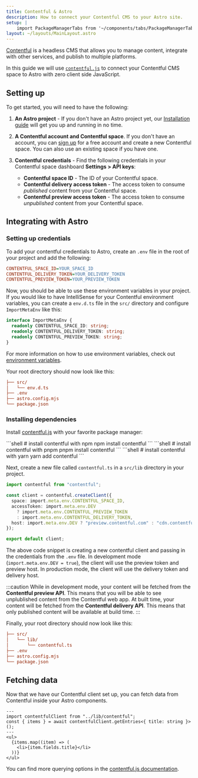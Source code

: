 ```yaml
---
title: Contentful & Astro
description: How to connect your Contentful CMS to your Astro site.
setup: |
    import PackageManagerTabs from '~/components/tabs/PackageManagerTabs.astro'
layout: ~/layouts/MainLayout.astro
---
```


[Contentful](https://www.contentful.com/) is a headless CMS that allows you to manage content, integrate with other services, and publish to multiple platforms.

In this guide we will use [`contentful.js`](https://github.com/contentful/contentful.js) to connect your Contentful CMS space to Astro with zero client side JavaScript.

## Setting up

To get started, you will need to have the following:

1. **An Astro project** - If you don't have an Astro project yet, our [Installation guide](/en/install/auto/) will get you up and running in no time.

2. **A Contentful account and Contentful space**. If you don't have an account, you can [sign up](https://www.contentful.com/sign-up/) for a free account and create a new Contentful space. You can also use an existing space if you have one.

3. **Contentful credentials** - Find the following credentials in your Contentful space dashboard **Settings > API keys**:

    - **Contentful space ID** - The ID of your Contentful space. 
    - **Contentful delivery access token** - The access token to consume _published_ content from your Contentful space.
    - **Contentful preview access token** - The access token to consume _unpublished_ content from your Contentful space.

## Integrating with Astro

### Setting up credentials

To add your contentful credentials to Astro, create an `.env` file in the root of your project and add the following:

```ini title=".env"
CONTENTFUL_SPACE_ID=YOUR_SPACE_ID
CONTENTFUL_DELIVERY_TOKEN=YOUR_DELIVERY_TOKEN
CONTENTFUL_PREVIEW_TOKEN=YOUR_PREVIEW_TOKEN
```

Now, you should be able to use these environment variables in your project. If you would like to have IntelliSense for your Contentful environment variables, you can create a `env.d.ts` file in the `src/` directory and configure `ImportMetaEnv` like this:

```ts title="src/env.d.ts"
interface ImportMetaEnv {
  readonly CONTENTFUL_SPACE_ID: string;
  readonly CONTENTFUL_DELIVERY_TOKEN: string;
  readonly CONTENTFUL_PREVIEW_TOKEN: string;
}
```

For more information on how to use environment variables, check out [environment variables](/en/guides/environment-variables).

Your root directory should now look like this:

```ini title="" ins={2-3}
├── src/
│   └── env.d.ts
├── .env
├── astro.config.mjs
└── package.json
```

### Installing dependencies

Install [contentful.js](https://github.com/contentful/contentful.js) with your favorite package manager:

<PackageManagerTabs>
  <Fragment slot="npm">
  ```shell
  # install contentful with npm
  npm install contentful
  ```
  </Fragment>
  <Fragment slot="pnpm">
  ```shell
  # install contentful with pnpm
  pnpm install contentful
  ```
  </Fragment>
  <Fragment slot="yarn">
  ```shell
  # install contentful with yarn
  yarn add contentful
  ```
  </Fragment>
</PackageManagerTabs>

Next, create a new file called `contentful.ts` in a `src/lib` directory in your project.

```ts title="src/lib/contentful.ts"
import contentful from "contentful";

const client = contentful.createClient({
  space: import.meta.env.CONTENTFUL_SPACE_ID,
  accessToken: import.meta.env.DEV
    ? import.meta.env.CONTENTFUL_PREVIEW_TOKEN
    : import.meta.env.CONTENTFUL_DELIVERY_TOKEN,
  host: import.meta.env.DEV ? "preview.contentful.com" : "cdn.contentful.com",
});

export default client;
```

The above code snippet is creating a new contentful client and passing in the credentials from the `.env` file. In development mode (`import.meta.env.DEV = true`), the client will use the preview token and preview host. In production mode, the client will use the delivery token and delivery host.

:::caution
While in development mode, your content will be fetched from the **Contentful preview API**. This means that you will be able to see unplublished content from the Contentful web app. At built time, your content will be fetched from the **Contentful delivery API**. This means that only published content will be available at build time. 
:::

Finally, your root directory should now look like this:

```ini ins={2-3}
├── src/
│   └── lib/
│       └── contentful.ts
├── .env
├── astro.config.mjs
└── package.json
```

## Fetching data

Now that we have our Contentful client set up, you can fetch data from Contentful inside your Astro components. 

```astro
---
import contentfulClient from "../lib/contentful";
const { items } = await contentfulClient.getEntries<{ title: string }>();
---
<ul>
  {items.map((item) => (
    <li>{item.fields.title}</li>
  ))}
</ul>
```

You can find more querying options in the [contentful.js documentation](https://contentful.github.io/contentful.js/contentful/9.1.34/ContentfulClientAPI.html).
